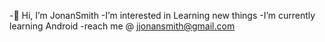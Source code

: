 -👋 Hi, I’m JonanSmith
-I’m interested in Learning new things
-I’m currently learning Android
-reach me @ jjonansmith@gmail.com



